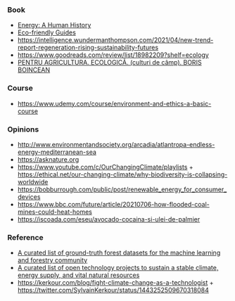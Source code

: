 ### Book

- [Energy: A Human History](https://www.goodreads.com/review/show/3008690448)
- [Eco-friendly Guides](https://www.earthlover.co/resources)
- https://intelligence.wundermanthompson.com/2021/04/new-trend-report-regeneration-rising-sustainability-futures
- https://www.goodreads.com/review/list/18982209?shelf=ecology
- [PENTRU AGRICULTURA. ECOLOGICĂ. (culturi de câmp). BORIS BOINCEAN](https://eco-tiras.org/books/Ro-2.pdf)

### Course

- https://www.udemy.com/course/environment-and-ethics-a-basic-course

### Opinions

- http://www.environmentandsociety.org/arcadia/atlantropa-endless-energy-mediterranean-sea
- https://asknature.org
- https://www.youtube.com/c/OurChangingClimate/playlists + https://ethical.net/our-changing-climate/why-biodiversity-is-collapsing-worldwide
- https://bobburrough.com/public/post/renewable_energy_for_consumer_devices
- https://www.bbc.com/future/article/20210706-how-flooded-coal-mines-could-heat-homes
- https://iscoada.com/eseu/avocado-cocaina-si-ulei-de-palmier

### Reference

- [A curated list of ground-truth forest datasets for the machine learning and forestry community](https://github.com/blutjens/awesome-forests)
- [A curated list of open technology projects to sustain a stable climate, energy supply, and vital natural resources](https://github.com/protontypes/open-sustainable-technology)
- https://kerkour.com/blog/fight-climate-change-as-a-technologist + https://twitter.com/SylvainKerkour/status/1443252509670318084
